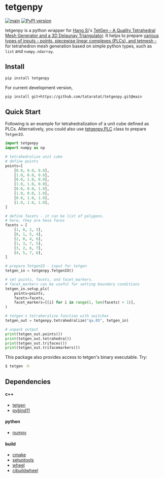 # tetgenpy
[![main](https://github.com/tataratat/tetgenpy/actions/workflows/main.yml/badge.svg)](https://github.com/tataratat/tetgenpy/actions/workflows/main.yml)
[![PyPI version](https://badge.fury.io/py/tetgenpy.svg)](https://badge.fury.io/py/tetgenpy)

tetgenpy is a python wrapper for [Hang Si](https://www.wias-berlin.de/people/si/)'s [TetGen - A Quality Tetrahedral Mesh Generator and a 3D Delaunay Triangulator](https://wias-berlin.de/software/index.jsp?id=TetGen&lang=1).
It helps to prepare [various types of inputs - points, piecewise linear complexes (PLCs), and tetmesh -](https://wias-berlin.de/software/tetgen/1.5/doc/manual/manual027.png) for tetrahedron mesh generation based on simple python types, such as `list` and `numpy.ndarray`.

## Install
```bash
pip install tetgenpy
```
For current development version,
```bash
pip install git+https://github.com/tataratat/tetgenpy.git@main
```

## Quick Start
Following is an example for tetrahedralization of a unit cube defined as PLCs.
Alternatively, you could also use [tetgenpy.PLC](https://tataratat.github.io/tetgenpy/tetgenpy.html#module-tetgenpy.plc) class to prepare `TetgenIO`.
```python
import tetgenpy
import numpy as np

# tetrahedralize unit cube
# define points
points=[
    [0.0, 0.0, 0.0],
    [1.0, 0.0, 0.0],
    [0.0, 1.0, 0.0],
    [1.0, 1.0, 0.0],
    [0.0, 0.0, 1.0],
    [1.0, 0.0, 1.0],
    [0.0, 1.0, 1.0],
    [1.0, 1.0, 1.0],
]

# define facets - it can be list of polygons.
# here, they are hexa faces
facets = [
    [1, 0, 2, 3],
    [0, 1, 5, 4],
    [2, 0, 4, 6],
    [1, 3, 7, 5],
    [3, 2, 6, 7],
    [4, 5, 7, 6],
]

# prepare TetgenIO - input for tetgen
tetgen_in = tetgenpy.TetgenIO()

# set points, facets, and facet_markers.
# facet_markers can be useful for setting boundary conditions
tetgen_in.setup_plc(
    points=points,
    facets=facets,
    facet_markers=[[i] for i in range(1, len(facets) + 1)],
)

# tetgen's tetraheralize function with switches
tetgen_out = tetgenpy.tetrahedralize("qa.05", tetgen_in)

# unpack output
print(tetgen_out.points())
print(tetgen_out.tetrahedra())
print(tetgen_out.trifaces())
print(tetgen_out.trifacemarkers())
```
This package also provides access to tetgen's binary executable. Try:
```bash
$ tetgen -h
```

## Dependencies
#### c++
- [tetgen](https://wias-berlin.de/software/index.jsp?id=TetGen&lang=1)
- [pybind11](https://github.com/pybind/pybind11)
#### python
- [numpy](https://numpy.org)
#### build
- [cmake](https://cmake.org)
- [setuptools](https://setuptools.pypa.io/en/latest/)
- [wheel](https://wheel.readthedocs.io/en/stable/)
- [cibuildwheel](https://github.com/pypa/cibuildwheel)
